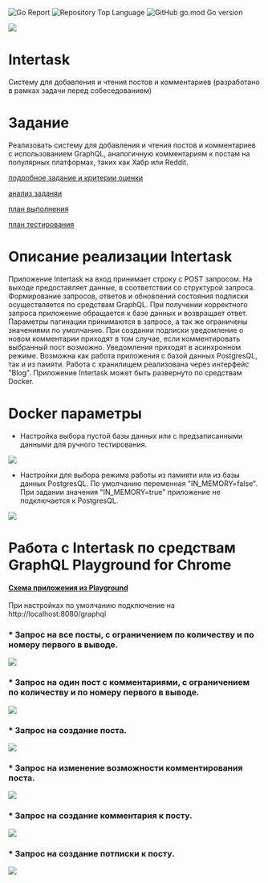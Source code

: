 ![Go Report](https://goreportcard.com/badge/github.com/AntonTyurin87/Intertask) ![Repository Top Language](https://img.shields.io/github/languages/top/AntonTyurin87/Intertask) ![GitHub go.mod Go version](https://img.shields.io/github/go-mod/go-version/AntonTyurin87/Intertask)

<a href="https://codeclimate.com/github/AntonTyurin87/Intertask/maintainability"><img src="https://api.codeclimate.com/v1/badges/01c7db710db54263326d/maintainability" /></a>


# Intertask
Систему для добавления и чтения постов и комментариев
(разработано в рамках задачи перед собеседованием)

# Задание

Реализовать систему для добавления и чтения постов и комментариев с использованием GraphQL, аналогичную комментариям к постам на популярных платформах, таких как Хабр или Reddit.

<c>[подробное задание и критерии оценки](https://github.com/AntonTyurin87/Intertask/blob/main/docs/Task_text.md)</c>

<c> [анализ заданяи](https://github.com/AntonTyurin87/Intertask/blob/main/docs/analisis.md) </c>

<c> [план выполнения](https://github.com/AntonTyurin87/Intertask/blob/main/docs/work_plan.md) </c>

<c> [план тестирования](https://github.com/AntonTyurin87/Intertask/blob/main/docs/test_plan.md) </c>

# Описание реализации Intertask

Приложение Intertask на вход принимает строку с POST запросом. На выходе предоставляет данные, в соответствии со структурой запроса. Формирование запросов, ответов и обновлений состояния подписки осуществляется по средствам GraphQL. При получении корректного запроса приложение обращается к базе данных и возвращает ответ. Параметры пагинации принимаются в запросе, а так же ограничены значениями по умолчанию.
При создании подписки уведомление о новом комментарии приходят в том случае, если комментировать выбранный пост возможно. Уведомления приходят в асинхронном режиме.
Возможна как работа приложения с базой данных PostgresQL, так и из памяти. Работа с хранилищем реализована через интерфейс "Blog".
Приложение Intertask может быть развернуто по средствам Docker.

# Docker параметры

* Настройка выбора пустой базы данных или с предзаписанными данными для ручного тестирования.
<p align="left">
  <img src="https://github.com/AntonTyurin87/Intertask/blob/main/docs/imeges/DB.jpg">
</p>

* Настройки для выбора режима работы из памияти или из базы данных PostgresQL. По умолчанию переменная "IN_MEMORY=false". При задании значения "IN_MEMORY=true" приложение не подключается к PostgresQL.
<p align="left">
  <img src="https://github.com/AntonTyurin87/Intertask/blob/main/docs/imeges/Chenge.jpg">
</p>

# Работа с Intertask по средствам GraphQL Playground for Chrome

#### <c> [Схема приложения из Playground](https://github.com/AntonTyurin87/Intertask/blob/main/docs/introspectionSchema.json) </c>

При настройках по умолчанию подключение на http://localhost:8080/graphql

### * Запрос на все посты, с ограничением по количеству и по номеру первого в выводе.
<p align="left">
  <img src="https://github.com/AntonTyurin87/Intertask/blob/main/docs/imeges/query_posts.jpg">
</p>

### * Запрос на один пост с комментариями, с ограничением по количеству и по номеру первого в выводе.
<p align="left">
  <img src="https://github.com/AntonTyurin87/Intertask/blob/main/docs/imeges/query_post.jpg">
</p>

### * Запрос на создание поста.
<p align="left">
  <img src="https://github.com/AntonTyurin87/Intertask/blob/main/docs/imeges/mutatuin_createpost.jpg">
</p>

### * Запрос на изменение возможности комментирования поста.
<p align="left">
  <img src="https://github.com/AntonTyurin87/Intertask/blob/main/docs/imeges/mutatuin_commentstatus.jpg">
</p>

### * Запрос на создание комментария к посту.
<p align="left">
  <img src="https://github.com/AntonTyurin87/Intertask/blob/main/docs/imeges/mutatuin_createcomment.jpg">
</p>

### * Запрос на создание потписки к посту.
<p align="left">
  <img src="https://github.com/AntonTyurin87/Intertask/blob/main/docs/imeges/subscription_post.jpg">
</p>
